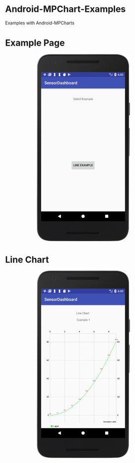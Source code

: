 # Android-MPChart-Examples
Examples with Android-MPCharts


# Example Page
<p style="text-align:center">  
  <img src="ScreenCaptures/ExamplePage.png" width="300px"/>
</p>

# Line Chart
<p style="text-align:center">  
  <img src="ScreenCaptures/LineExample.png" width="300px"/>
</p>
